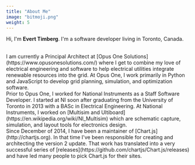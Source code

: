 ```yaml
---
title: "About Me"
image: "bitmoji.png"
weight: 5
---
```

Hi, I'm **Evert Timberg**. I'm a software developer living in Toronto, Canada.

<br>
I am currently a Principal Architect at [Opus One Solutions](https://www.opusonesolutions.com/) where I get to combine my love of electrical engineering and software to help electrical utilities integrate renewable resources into the grid. At Opus One, I work primarily in Python and JavaScript to develop grid planning, simulation, and optimization software. 

<br>
Prior to Opus One, I worked for National Instruments as a Staff Software Developer. I started at NI soon after graduating from the University of Toronto in 2013 with a BASc in Electrical Engineering. At National Instruments, I worked on [Multisim and Ultiboard](https://en.wikipedia.org/wiki/NI_Multisim) which are schematic capture, simulation, and layout tools for electronics design.

<br>
Since December of 2014, I have been a maintainer of [Chart.js](http://chartjs.org). In that time I've been responsible for creating and architecting the version 2 update. That work has translated into a very successful series of [releases](https://github.com/chartjs/Chart.js/releases) and have led many people to pick Chart.js for their sites. 